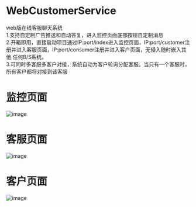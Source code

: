 # WebCustomerService
web版在线客服聊天系统  
  1.支持自定制广告推送和自动答复，进入监控页面底部按钮自定制消息  
  2.开箱即用，直接启动项目通过IP:port/index进入监控页面，IP:port/customer注册并进入客服页面，IP:port/consumer注册并进入客户页面，无侵入随时嵌入其他  任何B/S系统。  
  3.可同时多客服多客户对接，系统自动为客户轮询分配客服。当只有一个客服时，所有客户都将对接到该客服

# 监控页面
![image](https://github.com/liu513632815/WebCustomerService/blob/master/img/index.png)

# 客服页面
![image](https://github.com/liu513632815/WebCustomerService/blob/master/img/customer.png)

# 客户页面
![image](https://github.com/liu513632815/WebCustomerService/blob/master/img/consumer.png)

